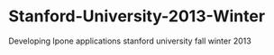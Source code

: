 Stanford-University-2013-Winter
===============================

Developing Ipone applications stanford university fall winter 2013
